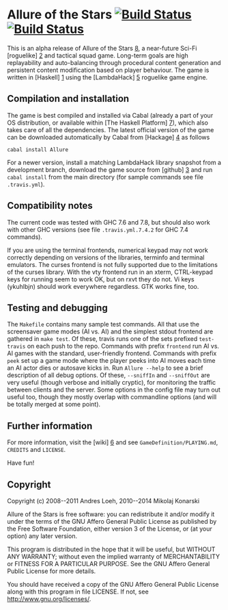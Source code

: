Allure of the Stars [![Build Status](https://secure.travis-ci.org/Mikolaj/Allure.png)](http://travis-ci.org/Mikolaj/Allure)[![Build Status](https://drone.io/github.com/Mikolaj/Allure/status.png)](https://drone.io/github.com/Mikolaj/Allure/latest)
===================

This is an alpha release of Allure of the Stars [8],
a near-future Sci-Fi [roguelike] [2] and tactical squad game.
Long-term goals are high replayability and auto-balancing
through procedural content generation and persistent content
modification based on player behaviour. The game is written in [Haskell] [1]
using the [LambdaHack] [5] roguelike game engine.


Compilation and installation
----------------------------

The game is best compiled and installed via Cabal (already a part
of your OS distribution, or available within [The Haskell Platform] [7]),
which also takes care of all the dependencies. The latest official
version of the game can be downloaded automatically by Cabal
from [Hackage] [4] as follows

    cabal install Allure

For a newer version, install a matching LambdaHack library snapshot
from a development branch, download the game source from [github] [3]
and run `cabal install` from the main directory (for sample commands
see file `.travis.yml`).


Compatibility notes
-------------------

The current code was tested with GHC 7.6 and 7.8, but should also work with
other GHC versions (see file `.travis.yml.7.4.2` for GHC 7.4 commands).

If you are using the terminal frontends, numerical keypad may not work
correctly depending on versions of the libraries, terminfo and terminal
emulators. The curses frontend is not fully supported due to the limitations
of the curses library. With the vty frontend run in an xterm,
CTRL-keypad keys for running seem to work OK, but on rxvt they do not.
Vi keys (ykuhlbjn) should work everywhere regardless. GTK works fine, too.


Testing and debugging
---------------------

The `Makefile` contains many sample test commands. All that use the screensaver
game modes (AI vs. AI) and the simplest stdout frontend are gathered
in `make test`. Of these, travis runs one of the sets prefixed
`test-travis` on each push to the repo. Commands with prefix
`frontend` run AI vs. AI games with the standard, user-friendly frontend.
Commands with prefix `peek` set up a game mode where the player peeks
into AI moves each time an AI actor dies or autosave kicks in.
Run `Allure --help` to see a brief description of all debug options.
Of these, `--sniffIn` and `--sniffOut` are very useful (though verbose
and initially cryptic), for monitoring the traffic between clients
and the server. Some options in the config file may turn out useful too,
though they mostly overlap with commandline options (and will be totally
merged at some point).


Further information
-------------------

For more information, visit the [wiki] [6]
and see `GameDefinition/PLAYING.md`, `CREDITS` and `LICENSE`.

Have fun!


Copyright
---------

Copyright (c) 2008--2011 Andres Loeh, 2010--2014 Mikolaj Konarski

Allure of the Stars is free software: you can redistribute it and/or modify
it under the terms of the GNU Affero General Public License as published by
the Free Software Foundation, either version 3 of the License, or
(at your option) any later version.

This program is distributed in the hope that it will be useful,
but WITHOUT ANY WARRANTY; without even the implied warranty of
MERCHANTABILITY or FITNESS FOR A PARTICULAR PURPOSE. See the
GNU Affero General Public License for more details.

You should have received a copy of the GNU Affero General Public License
along with this program in file LICENSE.
If not, see <http://www.gnu.org/licenses/>.



[1]: http://www.haskell.org/
[2]: http://roguebasin.roguelikedevelopment.org/index.php?title=Berlin_Interpretation
[3]: http://github.com/Mikolaj/Allure
[4]: http://hackage.haskell.org/package/Allure
[5]: http://github.com/kosmikus/LambdaHack
[6]: https://github.com/Mikolaj/Allure/wiki
[7]: http://www.haskell.org/platform
[8]: http://allureofthestars.com
